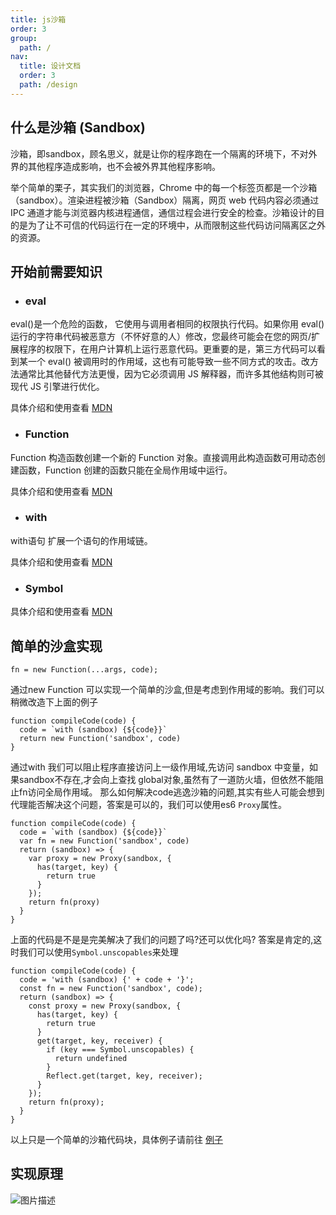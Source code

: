 ```yaml
---
title: js沙箱
order: 3
group:
  path: /
nav:
  title: 设计文档
  order: 3
  path: /design
---
```


## 什么是沙箱 (Sandbox)

沙箱，即sandbox，顾名思义，就是让你的程序跑在一个隔离的环境下，不对外界的其他程序造成影响，也不会被外界其他程序影响。

举个简单的栗子，其实我们的浏览器，Chrome 中的每一个标签页都是一个沙箱（sandbox）。渲染进程被沙箱（Sandbox）隔离，网页 web 代码内容必须通过 IPC 通道才能与浏览器内核进程通信，通信过程会进行安全的检查。沙箱设计的目的是为了让不可信的代码运行在一定的环境中，从而限制这些代码访问隔离区之外的资源。

## 开始前需要知识

- ### eval

eval()是一个危险的函数， 它使用与调用者相同的权限执行代码。如果你用 eval() 运行的字符串代码被恶意方（不怀好意的人）修改，您最终可能会在您的网页/扩展程序的权限下，在用户计算机上运行恶意代码。更重要的是，第三方代码可以看到某一个 eval() 被调用时的作用域，这也有可能导致一些不同方式的攻击。改方法通常比其他替代方法更慢，因为它必须调用 JS 解释器，而许多其他结构则可被现代 JS 引擎进行优化。

具体介绍和使用查看 [MDN](https://developer.mozilla.org/zh-CN/docs/Web/JavaScript/Reference/Global_Objects/eval)

- ### Function

Function 构造函数创建一个新的 Function 对象。直接调用此构造函数可用动态创建函数，Function 创建的函数只能在全局作用域中运行。

具体介绍和使用查看 [MDN](https://developer.mozilla.org/zh-CN/docs/Web/JavaScript/Reference/Global_Objects/Function)

- ### with

with语句 扩展一个语句的作用域链。

具体介绍和使用查看 [MDN](https://developer.mozilla.org/zh-CN/docs/Web/JavaScript/Reference/Statements/with)

- ### Symbol

具体介绍和使用查看 [MDN](https://developer.mozilla.org/zh-CN/docs/Web/JavaScript/Reference/Global_Objects/Symbol)

## 简单的沙盒实现

```
fn = new Function(...args, code);
```

通过new Function 可以实现一个简单的沙盒,但是考虑到作用域的影响。我们可以稍微改造下上面的例子

```
function compileCode(code) {
  code = `with (sandbox) {${code}}`
  return new Function('sandbox', code)
}
```

通过with 我们可以阻止程序直接访问上一级作用域,先访问 sandbox 中变量，如果sandbox不存在,才会向上查找 global对象,虽然有了一道防火墙，但依然不能阻止fn访问全局作用域。
那么如何解决code逃逸沙箱的问题,其实有些人可能会想到代理能否解决这个问题，答案是可以的，我们可以使用es6 `Proxy`属性。

```
function compileCode(code) {
  code = `with (sandbox) {${code}}`
  var fn = new Function('sandbox', code)
  return (sandbox) => {
    var proxy = new Proxy(sandbox, {
      has(target, key) {
        return true
      }
    });
    return fn(proxy)
  }
}
```
上面的代码是不是是完美解决了我们的问题了吗?还可以优化吗? 答案是肯定的,这时我们可以使用`Symbol.unscopables`来处理

```
function compileCode(code) {
  code = 'with (sandbox) {' + code + '}';
  const fn = new Function('sandbox', code);
  return (sandbox) => {
    const proxy = new Proxy(sandbox, {
      has(target, key) {
        return true
      }
      get(target, key, receiver) {
        if (key === Symbol.unscopables) {
          return undefined
        }
        Reflect.get(target, key, receiver);
      }
    });
    return fn(proxy);
  }
}
```

以上只是一个简单的沙箱代码块，具体例子请前往 [例子](/example/sandbox-example)

## 实现原理

![图片描述](https://www.tapd.cn/tfl/pictures/202008/tapd_41909965_1597282320_53.png)
